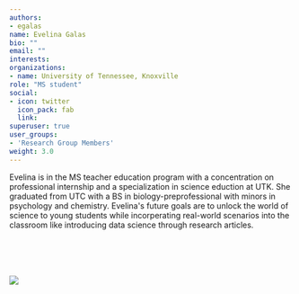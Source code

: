 ```yaml
---
authors:
- egalas
name: Evelina Galas
bio: ""
email: ""
interests:
organizations:
- name: University of Tennessee, Knoxville
role: "MS student"
social:
- icon: twitter
  icon_pack: fab
  link: 
superuser: true
user_groups:
- 'Research Group Members'
weight: 3.0
---
```


Evelina is in the MS teacher education program with a concentration on professional internship and a specialization in science eduction at UTK. She graduated from UTC with a BS in biology-preprofessional with minors in psychology and chemistry. Evelina's future goals are to unlock the world of science to young students while incorperating real-world scenarios into the classroom like introducing data science through research articles. 

<br>
<br>
<br>
<br>
<img src="/img/michela.jpg"/>


